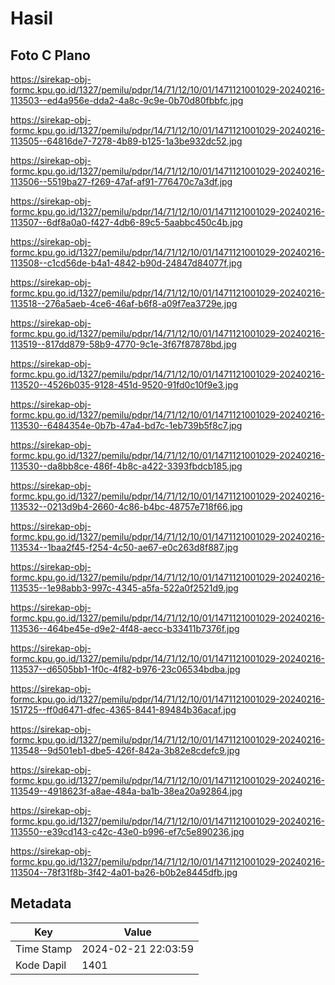 # Hasil

## Foto C Plano

https://sirekap-obj-formc.kpu.go.id/1327/pemilu/pdpr/14/71/12/10/01/1471121001029-20240216-113503--ed4a956e-dda2-4a8c-9c9e-0b70d80fbbfc.jpg

https://sirekap-obj-formc.kpu.go.id/1327/pemilu/pdpr/14/71/12/10/01/1471121001029-20240216-113505--64816de7-7278-4b89-b125-1a3be932dc52.jpg

https://sirekap-obj-formc.kpu.go.id/1327/pemilu/pdpr/14/71/12/10/01/1471121001029-20240216-113506--5519ba27-f269-47af-af91-776470c7a3df.jpg

https://sirekap-obj-formc.kpu.go.id/1327/pemilu/pdpr/14/71/12/10/01/1471121001029-20240216-113507--6df8a0a0-f427-4db6-89c5-5aabbc450c4b.jpg

https://sirekap-obj-formc.kpu.go.id/1327/pemilu/pdpr/14/71/12/10/01/1471121001029-20240216-113508--c1cd56de-b4a1-4842-b90d-24847d84077f.jpg

https://sirekap-obj-formc.kpu.go.id/1327/pemilu/pdpr/14/71/12/10/01/1471121001029-20240216-113518--276a5aeb-4ce6-46af-b6f8-a09f7ea3729e.jpg

https://sirekap-obj-formc.kpu.go.id/1327/pemilu/pdpr/14/71/12/10/01/1471121001029-20240216-113519--817dd879-58b9-4770-9c1e-3f67f87878bd.jpg

https://sirekap-obj-formc.kpu.go.id/1327/pemilu/pdpr/14/71/12/10/01/1471121001029-20240216-113520--4526b035-9128-451d-9520-91fd0c10f9e3.jpg

https://sirekap-obj-formc.kpu.go.id/1327/pemilu/pdpr/14/71/12/10/01/1471121001029-20240216-113530--6484354e-0b7b-47a4-bd7c-1eb739b5f8c7.jpg

https://sirekap-obj-formc.kpu.go.id/1327/pemilu/pdpr/14/71/12/10/01/1471121001029-20240216-113530--da8bb8ce-486f-4b8c-a422-3393fbdcb185.jpg

https://sirekap-obj-formc.kpu.go.id/1327/pemilu/pdpr/14/71/12/10/01/1471121001029-20240216-113532--0213d9b4-2660-4c86-b4bc-48757e718f66.jpg

https://sirekap-obj-formc.kpu.go.id/1327/pemilu/pdpr/14/71/12/10/01/1471121001029-20240216-113534--1baa2f45-f254-4c50-ae67-e0c263d8f887.jpg

https://sirekap-obj-formc.kpu.go.id/1327/pemilu/pdpr/14/71/12/10/01/1471121001029-20240216-113535--1e98abb3-997c-4345-a5fa-522a0f2521d9.jpg

https://sirekap-obj-formc.kpu.go.id/1327/pemilu/pdpr/14/71/12/10/01/1471121001029-20240216-113536--464be45e-d9e2-4f48-aecc-b33411b7376f.jpg

https://sirekap-obj-formc.kpu.go.id/1327/pemilu/pdpr/14/71/12/10/01/1471121001029-20240216-113537--d6505bb1-1f0c-4f82-b976-23c06534bdba.jpg

https://sirekap-obj-formc.kpu.go.id/1327/pemilu/pdpr/14/71/12/10/01/1471121001029-20240216-151725--ff0d6471-dfec-4365-8441-89484b36acaf.jpg

https://sirekap-obj-formc.kpu.go.id/1327/pemilu/pdpr/14/71/12/10/01/1471121001029-20240216-113548--9d501eb1-dbe5-426f-842a-3b82e8cdefc9.jpg

https://sirekap-obj-formc.kpu.go.id/1327/pemilu/pdpr/14/71/12/10/01/1471121001029-20240216-113549--4918623f-a8ae-484a-ba1b-38ea20a92864.jpg

https://sirekap-obj-formc.kpu.go.id/1327/pemilu/pdpr/14/71/12/10/01/1471121001029-20240216-113550--e39cd143-c42c-43e0-b996-ef7c5e890236.jpg

https://sirekap-obj-formc.kpu.go.id/1327/pemilu/pdpr/14/71/12/10/01/1471121001029-20240216-113504--78f31f8b-3f42-4a01-ba26-b0b2e8445dfb.jpg


## Metadata

| Key        | Value               |
| ---------- | ------------------- |
| Time Stamp | 2024-02-21 22:03:59 |
| Kode Dapil | 1401                |



